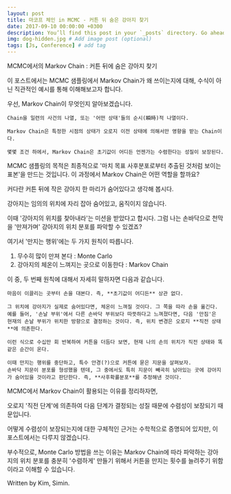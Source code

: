 ```yaml
---
layout: post
title: 마코프 체인 in MCMC - 커튼 뒤 숨은 강아지 찾기
date: 2017-09-10 00:00:00 +0300
description: You’ll find this post in your `_posts` directory. Go ahead and edit it and re-build the site to see your changes. # Add post description (optional)
img: dog-hidden.jpg # Add image post (optional)
tags: [Js, Conference] # add tag
---
```





MCMC에서의 Markov Chain : 커튼 뒤에 숨은 강아지 찾기

이 포스트에서는 MCMC 샘플링에서 Markov Chain가 왜 쓰이는지에 대해, 수식이 아닌 직관적인 예시를 통해 이해해보고자 합니다.

우선, Markov Chain이 무엇인지 알아보겠습니다.

    Chain을 일련의 사건의 나열, 또는 '어떤 상태'들의 순시(瞬時)적 나열이다.
    
    Markov Chain은 특정한 시점의 상태가 오로지 이전 상태에 의해서만 영향을 받는 Chain이다.
    
    몇몇 조건 하에서, Markov Chain은 초기값이 어디든 언젠가는 수렴한다는 성질이 보장된다.

MCMC 샘플링의 목적은 최종적으로 '마치 목표 사후분포로부터 추출된 것처럼 보이는 표본'을 만드는 것입니다. 이 과정에서 Markov Chain은 어떤 역할을 할까요?

커다란 커튼 뒤에 작은 강아지 한 마리가 숨어있다고 생각해 봅시다. 

강아지는 임의의 위치에 자리 잡아 숨어있고, 움직이지 않습니다. 

이때 '강아지의 위치를 찾아내라'는 미션을 받았다고 합시다. 그럼 나는 손바닥으로 천막을 '만져가며' 강아지의 위치 분포를 파악할 수 있겠죠? 



여기서 '만지는 행위'에는 두 가지 원칙이 따릅니다.

1. 무수히 많이 만져 본다 : Monte Carlo
2. 강아지의 체온이 느껴지는 곳으로 이동한다 : Markov Chain



이 중, 두 번째 원칙에 대해서 자세히 말하자면 다음과 같습니다. 

    마음이 이끌리는 곳부터 손을 대본다. 즉, **초기값이 어디든** 상관 없다.
    
    그 위치에 강아지가 실제로 숨어있다면, 체온이 느껴질 것이다. 그 쪽을 따라 손을 옮긴다. 
    예를 들어, '손날 부위'에서 다른 손바닥 부위보다 따뜻하다고 느껴졌다면, 다음 '만짐'은 현재의 손날 부위가 위치한 방향으로 결정하는 것이다. 즉, 위치 변경은 오로지 **직전 상태**에 의존한다.
    
    이런 식으로 수십만 회 반복하여 커튼을 더듬다 보면, 현재 나의 손의 위치가 직전 상태와 똑같은 순간이 온다.
    
    이때 만지는 행위를 중단하고, 특수 안경(?)으로 커튼에 묻은 지문을 살펴보자. 
    손바닥 지문이 분포를 형성했을 텐데, 그 중에서도 특히 지문이 빼곡히 남아있는 곳에 강아지가 숨어있을 것이라고 판단한다. 즉, **사후확률분포**를 추정해낸 것이다.



MCMC에서 Markov Chain이 활용되는 이유를 정리하자면, 

오로지 '직전 단계'에 의존하여 다음 단계가 결정되는 성질 때문에 수렴성이 보장되기 때문입니다. 

어떻게 수렴성이 보장되는지에 대한 구체적인 근거는 수학적으로 증명되어 있지만, 이 포스트에서는 다루지 않겠습니다.

부수적으로, Monte Carlo 방법을 쓰는 이유는 Markov Chain에 따라 파악하는 강아지의 위치 분포를 충분히 '수렴하게' 만들기 위해서 커튼을 만지는 횟수를 늘려주기 위함이라고 이해할 수 있습니다. 



Written by Kim, Simin.
